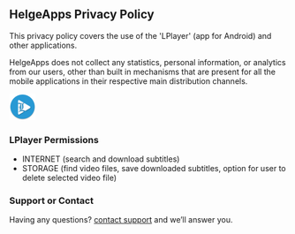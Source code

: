 ## HelgeApps Privacy Policy

This privacy policy covers the use of the 'LPlayer' (app for Android) and other applications.

HelgeApps does not collect any statistics, personal information, or analytics from our users, other than built in mechanisms that are present for all the mobile applications in their respective main distribution channels.

<a href="https://play.google.com/store/apps/details?id=com.helge.lplayer"><img src="ic_launcher.png" alt="LPlayer" class="inline"/></a>

### LPlayer Permissions

- INTERNET (search and download subtitles)
- STORAGE (find video files, save downloaded subtitles, option for user to delete selected video file)

### Support or Contact

Having any questions? [contact support](mailto://8helge8@gmail.com) and we’ll answer you.
